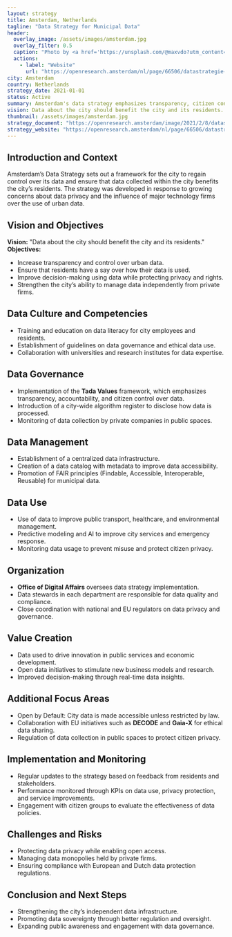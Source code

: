 ```yaml
---
layout: strategy
title: Amsterdam, Netherlands
tagline: "Data Strategy for Municipal Data"
header:
  overlay_image: /assets/images/amsterdam.jpg
  overlay_filter: 0.5
  caption: "Photo by <a href='https://unsplash.com/@maxvdo?utm_content=creditCopyText&utm_medium=referral&utm_source=unsplash'>Max van den Oetelaar</a> on <a href='https://unsplash.com/photos/white-boat-on-river-between-buildings-during-daytime--e4vLFZV9QM?utm_content=creditCopyText&utm_medium=referral&utm_source=unsplash'>Unsplash</a>"
  actions:
    - label: "Website"
      url: "https://openresearch.amsterdam/nl/page/66506/datastrategie-gemeente-amsterdam"
city: Amsterdam
country: Netherlands
strategy_date: 2021-01-01
status: Active
summary: Amsterdam's data strategy emphasizes transparency, citizen control over data, and ethical data management in urban planning and city services.
vision: Data about the city should benefit the city and its residents.
thumbnail: /assets/images/amsterdam.jpg
strategy_document: "https://openresearch.amsterdam/image/2021/2/8/datastrategie_gemeente_amsterdam.pdf"
strategy_website: "https://openresearch.amsterdam/nl/page/66506/datastrategie-gemeente-amsterdam"
---
```


## Introduction and Context
Amsterdam’s Data Strategy sets out a framework for the city to regain control over its data and ensure that data collected within the city benefits the city’s residents. The strategy was developed in response to growing concerns about data privacy and the influence of major technology firms over the use of urban data.

## Vision and Objectives
**Vision:** "Data about the city should benefit the city and its residents."  
**Objectives:**  
- Increase transparency and control over urban data.  
- Ensure that residents have a say over how their data is used.  
- Improve decision-making using data while protecting privacy and rights.  
- Strengthen the city’s ability to manage data independently from private firms.  

## Data Culture and Competencies
- Training and education on data literacy for city employees and residents.  
- Establishment of guidelines on data governance and ethical data use.  
- Collaboration with universities and research institutes for data expertise.  

## Data Governance
- Implementation of the **Tada Values** framework, which emphasizes transparency, accountability, and citizen control over data.  
- Introduction of a city-wide algorithm register to disclose how data is processed.  
- Monitoring of data collection by private companies in public spaces.  

## Data Management
- Establishment of a centralized data infrastructure.  
- Creation of a data catalog with metadata to improve data accessibility.  
- Promotion of FAIR principles (Findable, Accessible, Interoperable, Reusable) for municipal data.  

## Data Use
- Use of data to improve public transport, healthcare, and environmental management.  
- Predictive modeling and AI to improve city services and emergency response.  
- Monitoring data usage to prevent misuse and protect citizen privacy.  

## Organization
- **Office of Digital Affairs** oversees data strategy implementation.  
- Data stewards in each department are responsible for data quality and compliance.  
- Close coordination with national and EU regulators on data privacy and governance.  

## Value Creation
- Data used to drive innovation in public services and economic development.  
- Open data initiatives to stimulate new business models and research.  
- Improved decision-making through real-time data insights.  

## Additional Focus Areas
- Open by Default: City data is made accessible unless restricted by law.  
- Collaboration with EU initiatives such as **DECODE** and **Gaia-X** for ethical data sharing.  
- Regulation of data collection in public spaces to protect citizen privacy.  

## Implementation and Monitoring
- Regular updates to the strategy based on feedback from residents and stakeholders.  
- Performance monitored through KPIs on data use, privacy protection, and service improvements.  
- Engagement with citizen groups to evaluate the effectiveness of data policies.  

## Challenges and Risks
- Protecting data privacy while enabling open access.  
- Managing data monopolies held by private firms.  
- Ensuring compliance with European and Dutch data protection regulations.  

## Conclusion and Next Steps
- Strengthening the city’s independent data infrastructure.  
- Promoting data sovereignty through better regulation and oversight.  
- Expanding public awareness and engagement with data governance.  
